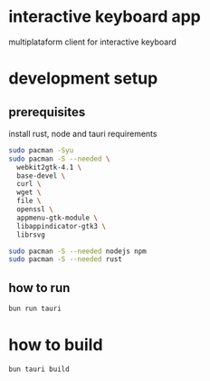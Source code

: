 # interactive keyboard app
multiplataform client for interactive keyboard

# development setup
## prerequisites
install rust, node and tauri requirements

```bash
sudo pacman -Syu
sudo pacman -S --needed \
  webkit2gtk-4.1 \
  base-devel \
  curl \
  wget \
  file \
  openssl \
  appmenu-gtk-module \
  libappindicator-gtk3 \
  librsvg

sudo pacman -S --needed nodejs npm 
sudo pacman -S --needed rust
```

## how to run 
```bash
bun run tauri
```

# how to build
```bash
bun tauri build
```
